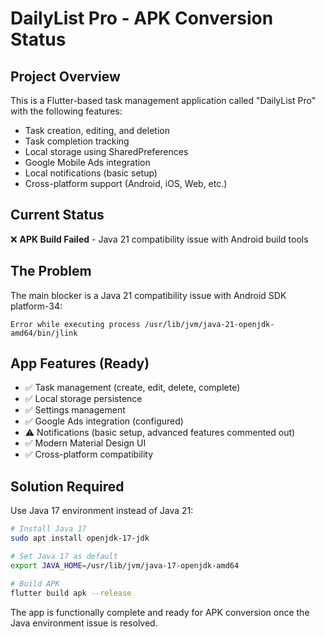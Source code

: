 # DailyList Pro - APK Conversion Status

## Project Overview
This is a Flutter-based task management application called "DailyList Pro" with the following features:
- Task creation, editing, and deletion
- Task completion tracking  
- Local storage using SharedPreferences
- Google Mobile Ads integration
- Local notifications (basic setup)
- Cross-platform support (Android, iOS, Web, etc.)

## Current Status
❌ **APK Build Failed** - Java 21 compatibility issue with Android build tools

## The Problem
The main blocker is a Java 21 compatibility issue with Android SDK platform-34:
```
Error while executing process /usr/lib/jvm/java-21-openjdk-amd64/bin/jlink
```

## App Features (Ready)
- ✅ Task management (create, edit, delete, complete)
- ✅ Local storage persistence
- ✅ Settings management
- ✅ Google Ads integration (configured)
- ⚠️ Notifications (basic setup, advanced features commented out)
- ✅ Modern Material Design UI
- ✅ Cross-platform compatibility

## Solution Required
Use Java 17 environment instead of Java 21:
```bash
# Install Java 17
sudo apt install openjdk-17-jdk

# Set Java 17 as default
export JAVA_HOME=/usr/lib/jvm/java-17-openjdk-amd64

# Build APK
flutter build apk --release
```

The app is functionally complete and ready for APK conversion once the Java environment issue is resolved.